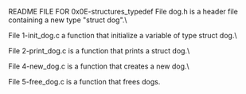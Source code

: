 README FILE FOR 0x0E-structures_typedef
File dog.h is a header file containing a new type "struct dog".\

File 1-init_dog.c a function that initialize a variable of type struct dog.\

File 2-print_dog.c is a function that prints a struct dog.\

File 4-new_dog.c is a function that creates a new dog.\

File 5-free_dog.c is a function that frees dogs.
